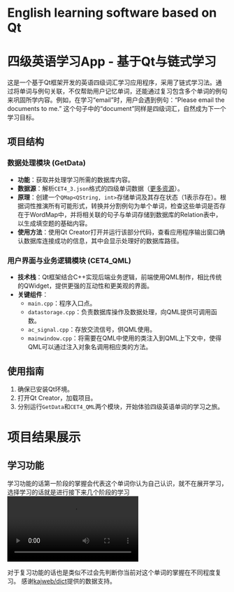 # English learning software based on Qt
 # 四级英语学习App - 基于Qt与链式学习

这是一个基于Qt框架开发的英语四级词汇学习应用程序，采用了链式学习法。通过将单词与例句关联，不仅帮助用户记忆单词，还能通过复习包含多个单词的例句来巩固所学内容。例如，在学习“email”时，用户会遇到例句：“Please email the documents to me.” 这个句子中的“document”同样是四级词汇，自然成为下一个学习目标。

## 项目结构

### 数据处理模块 (GetData)
- **功能**：获取并处理学习所需的数据库内容。
- **数据源**：解析`CET4_3.json`格式的四级单词数据（[更多资源](https://github.com/kajweb/dict)）。
- **原理**：创建一个`QMap<QString, int>`存储单词及其存在状态（1表示存在）。根据词性推演所有可能形式，转换并分割例句为单个单词，检查这些单词是否存在于WordMap中，并将相关联的句子与单词存储到数据库的Relation表中，以生成填空题的基础内容。
- **使用方法**：使用Qt Creator打开并运行该部分代码，查看应用程序输出窗口确认数据库连接成功的信息，其中会显示处理好的数据库路径。

### 用户界面与业务逻辑模块 (CET4_QML)
- **技术栈**：Qt框架结合C++实现后端业务逻辑，前端使用QML制作，相比传统的QWidget，提供更强的互动性和更美观的界面。
- **关键组件**：
  - `main.cpp`：程序入口点。
  - `datastorage.cpp`：负责数据库操作及数据处理，向QML提供可调用函数。
  - `ac_signal.cpp`：存放交流信号，供QML使用。
  - `mainwindow.cpp`：将需要在QML中使用的类注入到QML上下文中，使得QML可以通过注入对象名调用相应类的方法。

## 使用指南
1. 确保已安装Qt环境。
2. 打开Qt Creator，加载项目。
3. 分别运行`GetData`和`CET4_QML`两个模块，开始体验四级英语单词的学习之旅。
   
# 项目结果展示
## 学习功能
学习功能的话第一阶段的掌握会代表这个单词你认为自己认识，就不在展开学习，选择学习的话就是进行接下来几个阶段的学习
<video src="https://github.com/wbbbiu/English-learning-software-based-on-Qt/raw/main/show.mp4" controls="controls" style="max-width: 730px;">
</video>

对于复习功能的话也是类似不过会先判断你当前对这个单词的掌握在不同程度复习。
感谢[kajweb/dict](https://github.com/kajweb/dict)提供的数据支持。
